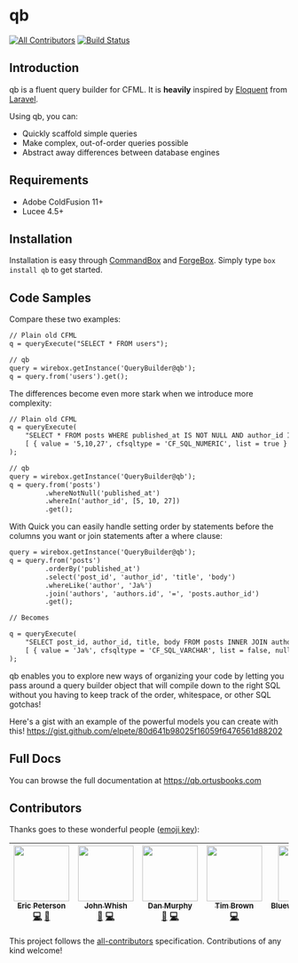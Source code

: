 # qb
[![All Contributors](https://img.shields.io/badge/all_contributors-6-orange.svg?style=flat-square)](#contributors)
[![Build Status](https://img.shields.io/travis/coldbox-modules/qb/master.svg?style=flat-square)](https://travis-ci.org/coldbox-modules/qb)

## Introduction

qb is a fluent query builder for CFML.  It is **heavily** inspired by [Eloquent](https://laravel.com/docs/5.3/eloquent) from [Laravel](https://laravel.com/).

Using qb, you can:

+ Quickly scaffold simple queries
+ Make complex, out-of-order queries possible
+ Abstract away differences between database engines

## Requirements

+ Adobe ColdFusion 11+
+ Lucee 4.5+

## Installation

Installation is easy through [CommandBox](https://www.ortussolutions.com/products/commandbox) and [ForgeBox](https://www.coldbox.org/forgebox).  Simply type `box install qb` to get started.

## Code Samples

Compare these two examples:

```cfc
// Plain old CFML
q = queryExecute("SELECT * FROM users");

// qb
query = wirebox.getInstance('QueryBuilder@qb');
q = query.from('users').get();
```

The differences become even more stark when we introduce more complexity:

```cfc
// Plain old CFML
q = queryExecute(
    "SELECT * FROM posts WHERE published_at IS NOT NULL AND author_id IN ?",
    [ { value = '5,10,27', cfsqltype = 'CF_SQL_NUMERIC', list = true } ]
);

// qb
query = wirebox.getInstance('QueryBuilder@qb');
q = query.from('posts')
         .whereNotNull('published_at')
         .whereIn('author_id', [5, 10, 27])
         .get();
```

With Quick you can easily handle setting order by statements before the columns you want or join statements after a where clause:

```cfc
query = wirebox.getInstance('QueryBuilder@qb');
q = query.from('posts')
         .orderBy('published_at')
         .select('post_id', 'author_id', 'title', 'body')
         .whereLike('author', 'Ja%')
         .join('authors', 'authors.id', '=', 'posts.author_id')
         .get();

// Becomes

q = queryExecute(
    "SELECT post_id, author_id, title, body FROM posts INNER JOIN authors ON authors.id = posts.author_id WHERE author LIKE ? ORDER BY published_at",
    [ { value = 'Ja%', cfsqltype = 'CF_SQL_VARCHAR', list = false, null = false } ]
);
```

qb enables you to explore new ways of organizing your code by letting you pass around a query builder object that will compile down to the right SQL without you having to keep track of the order, whitespace, or other SQL gotchas!

Here's a gist with an example of the powerful models you can create with this!
https://gist.github.com/elpete/80d641b98025f16059f6476561d88202

## Full Docs

You can browse the full documentation at https://qb.ortusbooks.com

## Contributors

Thanks goes to these wonderful people ([emoji key](https://github.com/kentcdodds/all-contributors#emoji-key)):

<!-- ALL-CONTRIBUTORS-LIST:START - Do not remove or modify this section -->
| [<img src="https://avatars2.githubusercontent.com/u/2583646?v=3" width="100px;"/><br /><sub>Eric Peterson</sub>](https://github.com/elpete)<br />[💻](https://github.com/coldbox-modules/qb/commits?author=elpete "Code") [📖](https://github.com/coldbox-modules/qb/commits?author=elpete "Documentation") | [<img src="https://avatars2.githubusercontent.com/u/148847?v=3" width="100px;"/><br /><sub>John Whish</sub>](http://www.aliaspooryorik.com/blog/)<br />[💬](#question-aliaspooryorik "Answering Questions") [💻](https://github.com/coldbox-modules/qb/commits?author=aliaspooryorik "Code") | [<img src="https://avatars0.githubusercontent.com/u/5429291?v=3" width="100px;"/><br /><sub>Dan Murphy</sub>](https://github.com/murphydan)<br />[🐛](https://github.com/coldbox-modules/qb/issues?q=author%3Amurphydan "Bug reports") [💻](https://github.com/coldbox-modules/qb/commits?author=murphydan "Code") | [<img src="https://avatars3.githubusercontent.com/u/1346234?v=3" width="100px;"/><br /><sub>Tim Brown</sub>](https://github.com/timmaybrown)<br />[💻](https://github.com/coldbox-modules/qb/commits?author=timmaybrown "Code") | [<img src="https://avatars0.githubusercontent.com/u/23514337?v=4" width="100px;"/><br /><sub>BluewaterSolutions</sub>](https://github.com/BluewaterSolutions)<br />[🐛](https://github.com/coldbox-modules/qb/issues?q=author%3ABluewaterSolutions "Bug reports") [💻](https://github.com/coldbox-modules/qb/commits?author=BluewaterSolutions "Code") [📖](https://github.com/coldbox-modules/qb/commits?author=BluewaterSolutions "Documentation") | [<img src="https://avatars1.githubusercontent.com/u/3632399?v=4" width="100px;"/><br /><sub>Tony Junkes</sub>](http://tonyjunkes.com)<br />[📝](#blog-tonyjunkes "Blogposts") [📖](https://github.com/coldbox-modules/qb/commits?author=tonyjunkes "Documentation") |
| :---: | :---: | :---: | :---: | :---: | :---: |
<!-- ALL-CONTRIBUTORS-LIST:END -->

This project follows the [all-contributors](https://github.com/kentcdodds/all-contributors) specification. Contributions of any kind welcome!
